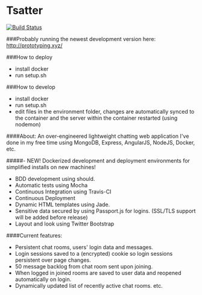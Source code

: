 Tsatter
=======
[![Build Status](https://travis-ci.org/Tsarpf/Tsatter.svg?branch=master)](https://magnum.travis-ci.com/Tsarpf/Tsatter)

###Probably running the newest development version here: http://prototyping.xyz/

###How to deploy
- install docker
- run setup.sh

###How to develop
- install docker
- run setup.sh
- edit files in the environment folder, changes are automatically synced to the container and the server within the container restarted (using nodemon)

####About:
An over-engineered lightweight chatting web application I've done in my free time using MongoDB, Express, AngularJS, NodeJS, Docker, etc.

#####- NEW! Dockerized development and deployment environments for simplified installs on new machines!
- BDD development using should.
- Automatic tests using Mocha
- Continuous Integration using Travis-CI
- Continuous Deployment
- Dynamic HTML templates using Jade.
- Sensitive data secured by using Passport.js for logins. (SSL/TLS support will be added before release)
- Layout and look using Twitter Bootstrap

####Current features:
- Persistent chat rooms, users' login data and messages.
- Login sessions saved to a (encrypted) cookie so login sessions persistent over page changes.
- 50 message backlog from chat room sent upon joining.
- When logged in joined rooms are saved to user data and reopened automatically on login.
- Dynamically updated list of recently active chat rooms.
etc.

